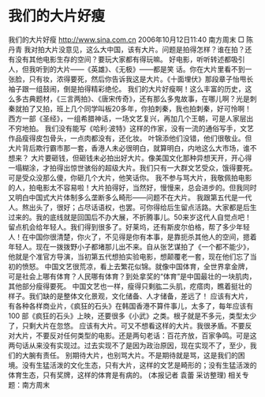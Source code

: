 # 我们的大片好瘦

我们的大片好瘦
http://www.sina.com.cn 2006年10月12日11:40 南方周末
□ 陈丹青
我对拍大片没意见，这么大中国，该有大片。问题是拍得怎样？谁在拍？还有没有其他电影生存的空间？要玩大家都有得玩嘛。
好电影，听听转述都吸引人，但我听到的大片——《英雄》、《无极》——都是笑
话。你在大片里看不到一张脸，只有妆，浓得要死，然后你告诉我这是大片。《十面埋伏》那段章子怡甩长袖子跟一组鼓闹，倒是拍得精彩绝伦。
我们的大片好瘦啊！这么丰富的历史，这么多古典题材，《三言两拍》、《唐宋传奇》，还有那么多鬼故事，在哪儿啊？光是刺秦就拍了又拍，班上几个同学叫板20多年，你拍刺秦，我也拍刺秦，好可怜啊！西方一部《圣经》，一组希腊神话，一场文艺复兴，再加几个王朝，可是人家层出不穷地拍。
我们没有能写《哈利·波特》这样的作家，没有一流的通俗写手，文艺作品瘦得皮包骨头，一点肉都没有，还化妆。
叶锦添他们没错，他们很敬业。但大片背后欺行霸市那一套，香港人未必很明白，就算明白，内地这么大市场，谁不想来？
大片要砸钱，但砸钱未必拍出好大片。像美国文化那种异想天开，开心得一塌糊涂，才拍得出惊世骇俗的超级大片。我们只有一大群文艺受众，饿得要死。可是受众没那么傻，你砸几个大片，他笑话你。
我不参与骂大片，我敬佩拍电影的人，拍电影太不容易啦！大片拍得好，当然好，慢慢来，总会进步的。但我同时又明白中国式大片体制多么垄断多么畸形——问题不在大片。
我跟第五代是一代人。熬出头了，很好；占尽话语权，也罢。可你得给后生留点活路。大家都是后生过来的。我的底线就是回国后不办大展，不折腾事儿。50来岁这代人自觉点吧！留点机会给年轻人。我们得到很多了。好莱坞，还有斯皮尔伯格，帮了多少年轻人！在中国你很清楚，你火了，不见得是你有本事，是靠扼杀其他人的空间，摁着年轻人。现在一拨拨野小子都堵那儿出不来。自从张艺谋拍了《一个都不能少》，他就是个准官方导演，当初第五代想拍实验电影，想颠覆老一套，现在他们忘了当初的愤怒。
中国文艺很荒凉，看上去繁花似锦。就像中国体育，全世界拿金牌，可是社会上哪有体育？人民哪有体育？到处拿奖的“体育”是中国最壮的一块肌肉，其他部分瘦得要死。
中国文艺也一样，瘦得只剩肱二头肌，疙瘩肉，瞧着挺壮的样子。我们缺的是整体文化景观，文化储备、人才储备，差远了！
应该有大片，有各种各样商业片，《疯狂的石头》在韩国香港不算件事儿，太多了，每年应该有 100 部《疯狂的石头》上映，还要很多《小武》之类。根子就是不多元，类型太少了，只剩大片在忽悠。
应该有大片。可又不想看这样的大片。我很矛盾。不要反对大片，不要反对任何类型的电影。还是两句老话：百花齐放，百家争鸣。可是这两句话从来没有实现过。过去实现不了是因为政治原因，现在实现不了，至少，我们的大腕有责任。
别期待大片，也别骂大片。不是期待就是骂，这是我们的困境。没有生猛活泼的文化生态，只有大片，这样的文艺是畸形的；没有生猛活泼的体育生态，只有奖牌，这样的体育是有病的。
(本报记者 袁蕾 采访整理)
相关专题：南方周末 

